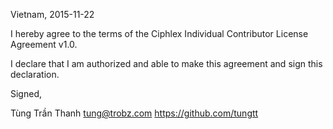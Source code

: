 Vietnam, 2015-11-22

I hereby agree to the terms of the Ciphlex Individual Contributor License
Agreement v1.0.

I declare that I am authorized and able to make this agreement and sign this
declaration.

Signed,

Tùng Trần Thanh tung@trobz.com https://github.com/tungtt

